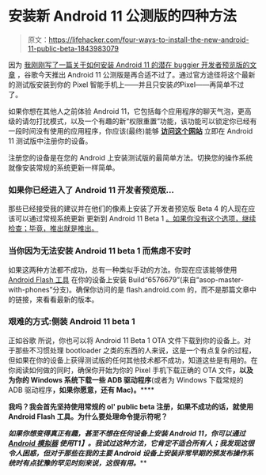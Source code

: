 # 安装新 Android 11 公测版的四种方法

> 原文：<https://lifehacker.com/four-ways-to-install-the-new-android-11-public-beta-1843983079>

因为 [我刚刚写了一篇关于如何安装 Android 11 的潜在 buggier 开发者预览版的文章](https://lifehacker.com/try-android-11-today-using-googles-android-flash-tool-1843953684) ，谷歌今天推出 Android 11 公测版是再合适不过了。通过官方途径将这个最新的测试版安装到你的 Pixel 智能手机上——并且只安装*的*Pixel——再简单不过了。



如果你想在其他人之前体验 Android 11，它包括每个应用程序的聊天气泡，更高级的请勿打扰模式，以及一个有趣的新“权限重置”功能，该功能可以锁定你已经有一段时间没有使用的应用程序，你应该(最终)能够 [**访问这个网站**](https://www.google.com/android/beta) 立即在 Android 11 测试版中注册你的设备。

注册您的设备是在您的 Android 上安装测试版的最简单方法。切换您的操作系统就像安装常规的系统更新一样简单。

### 如果你已经进入了 Android 11 开发者预览版...

那些已经接受我的建议并在他们的像素上安装了开发者预览版 Beta 4 的人现在应该可以通过常规系统更新 更新到 Android 11 Beta 1 [。如果你没有这个选项，继续检查；毕竟，推出就是推出。](https://www.reddit.com/r/android_beta/comments/h0gf0c/beta_1_for_dp4_users_is_rolling_out_now/)

### 当你因为无法安装 Android 11 beta 1 而焦虑不安时

如果这两种方法都不成功，总有一种类似手动的方法。你现在应该能够使用 [Android Flash 工具](https://lifehacker.com/try-android-11-today-using-googles-android-flash-tool-1843953684) 在你的设备上安装 Build“6576679”(来自“asop-master-with-phones”分支)。确保你访问的是 flash.android.com 的，而不是那篇文章中的链接，来看看最新的版本。

### 艰难的方式:侧装 Android 11 beta 1

正如谷歌 所说，你也可以将 Android 11 Beta 1 OTA 文件下载到你的设备上。对于那些不习惯处理 bootloader 之类的东西的人来说，这是一个有点复杂的过程，但如果在你的设备上获得测试版的任何其他技术都不成功，知道这些是有用的。在你阅读如何做的同时，确保你开始为你的 Pixel 手机下载正确的 OTA 文件[](https://developer.android.com/preview/download-ota.html)**，以及为你的 Windows 系统下载一些 ADB 驱动程序[](https://adb.clockworkmod.com/)**(或者为 Windows 下载常规的 ADB 驱动程序[](https://developer.android.com/studio/?hl=i#downloads)**，如果你愿意，还有 Mac)。******

******我吗？我会首先坚持使用常规的 ol' public beta 注册，如果不成功的话，就使用 Android Flash 工具。为什么要处理命令提示符呢？******

******如果你想变得真正有趣，甚至不想在任何设备上安装 Android 11，你可以通过 [Android 模拟器](https://developer.android.com/preview/get) 使用*T1】。我试过这种方法，它肯定不适合所有人；我发现这很令人困惑，但对于那些在我的主要 Android 设备上安装非常早期的预发布操作系统时有点犹豫的罕见时刻来说，这很有用。*******